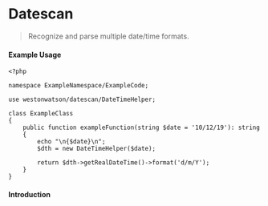 # Datescan
> Recognize and parse multiple date/time formats.

#### Example Usage

```
<?php

namespace ExampleNamespace/ExampleCode;

use westonwatson/datescan/DateTimeHelper;

class ExampleClass 
{
    public function exampleFunction(string $date = '10/12/19'): string
    {
        echo "\n{$date}\n";
        $dth = new DateTimeHelper($date);
        
        return $dth->getRealDateTime()->format('d/m/Y');
    }
}
```

#### Introduction


